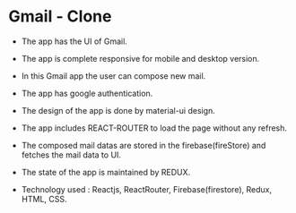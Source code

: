 # Gmail - Clone

* The app has the UI of Gmail.

* The app is complete responsive for mobile and desktop version.

* In this Gmail app the user can compose new mail.

* The app has google authentication.

* The design of the app is done by material-ui design.

* The app includes REACT-ROUTER to load the page without any refresh.

* The composed mail datas are stored in the firebase(fireStore) and fetches the mail data to UI.

* The state of the app is maintained by REDUX.

* Technology used : Reactjs, ReactRouter, Firebase(firestore), Redux, HTML, CSS.




